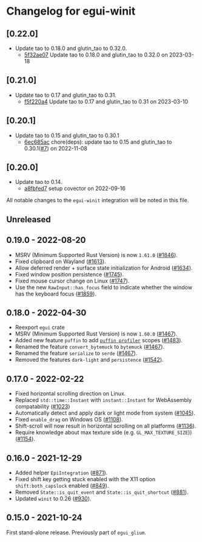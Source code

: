# Changelog for egui-winit

## \[0.22.0]

- Update tao to 0.18.0 and glutin_tao to 0.32.0.
  - [5f32ae07](https://github.com/tauri-apps/egui/commit/5f32ae0790576c313a2396622dd98e5ce7457991) Update tao to 0.18.0 and glutin_tao to 0.32.0 on 2023-03-18

## \[0.21.0]

- Update tao to 0.17 and glutin_tao to 0.31.
  - [f5f220a4](https://github.com/tauri-apps/egui/commit/f5f220a46c063e70fb276c472764d5be1f286c45) Update tao to 0.17 and glutin_tao to 0.31 on 2023-03-10

## \[0.20.1]

- Update tao to 0.15 and glutin_tao to 0.30.1
  - [6ec685ac](https://github.com/tauri-apps/egui/commit/6ec685ac2ee91b7516ef676afa142c12e4dac661) chore(deps): update tao to 0.15 and glutin_tao to 0.30.1([#7](https://github.com/tauri-apps/egui/pull/7)) on 2022-11-08

## \[0.20.0]

- Update tao to 0.14.
  - [a8fbfed7](https://github.com/tauri-apps/egui/commit/a8fbfed7bc45ba42a1623bcb6487a4301d93e996) setup covector on 2022-09-16

All notable changes to the `egui-winit` integration will be noted in this file.

## Unreleased

## 0.19.0 - 2022-08-20

- MSRV (Minimum Supported Rust Version) is now `1.61.0` ([#1846](https://github.com/emilk/egui/pull/1846)).
- Fixed clipboard on Wayland ([#1613](https://github.com/emilk/egui/pull/1613)).
- Allow deferred render + surface state initialization for Android ([#1634](https://github.com/emilk/egui/pull/1634)).
- Fixed window position persistence ([#1745](https://github.com/emilk/egui/pull/1745)).
- Fixed mouse cursor change on Linux ([#1747](https://github.com/emilk/egui/pull/1747)).
- Use the new `RawInput::has_focus` field to indicate whether the window has the keyboard focus ([#1859](https://github.com/emilk/egui/pull/1859)).

## 0.18.0 - 2022-04-30

- Reexport `egui` crate
- MSRV (Minimum Supported Rust Version) is now `1.60.0` ([#1467](https://github.com/emilk/egui/pull/1467)).
- Added new feature `puffin` to add [`puffin profiler`](https://github.com/EmbarkStudios/puffin) scopes ([#1483](https://github.com/emilk/egui/pull/1483)).
- Renamed the feature `convert_bytemuck` to `bytemuck` ([#1467](https://github.com/emilk/egui/pull/1467)).
- Renamed the feature `serialize` to `serde` ([#1467](https://github.com/emilk/egui/pull/1467)).
- Removed the features `dark-light` and `persistence` ([#1542](https://github.com/emilk/egui/pull/1542)).

## 0.17.0 - 2022-02-22

- Fixed horizontal scrolling direction on Linux.
- Replaced `std::time::Instant` with `instant::Instant` for WebAssembly compatability ([#1023](https://github.com/emilk/egui/pull/1023))
- Automatically detect and apply dark or light mode from system ([#1045](https://github.com/emilk/egui/pull/1045)).
- Fixed `enable_drag` on Windows OS ([#1108](https://github.com/emilk/egui/pull/1108)).
- Shift-scroll will now result in horizontal scrolling on all platforms ([#1136](https://github.com/emilk/egui/pull/1136)).
- Require knowledge about max texture side (e.g. `GL_MAX_TEXTURE_SIZE`)) ([#1154](https://github.com/emilk/egui/pull/1154)).

## 0.16.0 - 2021-12-29

- Added helper `EpiIntegration` ([#871](https://github.com/emilk/egui/pull/871)).
- Fixed shift key getting stuck enabled with the X11 option `shift:both_capslock` enabled ([#849](https://github.com/emilk/egui/pull/849)).
- Removed `State::is_quit_event` and `State::is_quit_shortcut` ([#881](https://github.com/emilk/egui/pull/881)).
- Updated `winit` to 0.26 ([#930](https://github.com/emilk/egui/pull/930)).

## 0.15.0 - 2021-10-24

First stand-alone release. Previously part of `egui_glium`.
